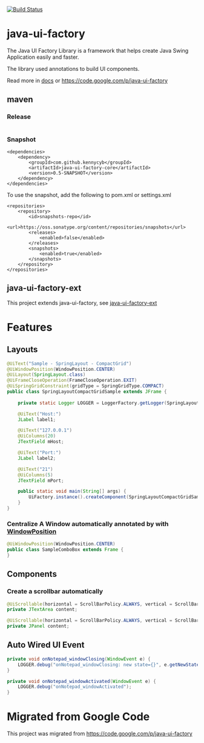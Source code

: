 [![Build Status](https://travis-ci.org/kennycyb/java-ui-factory.svg?branch=master)](https://travis-ci.org/kennycyb/java-ui-factory)

# java-ui-factory

The Java UI Factory Library is a framework that helps create Java Swing Application easily and faster.

The library used annotations to build UI components.

Read more in [docs](docs/) or https://code.google.com/p/java-ui-factory

## maven

### Release
```

```

### Snapshot

```
<dependencies>
	<dependency>
		<groupId>com.github.kennycyb</groupId>
		<artifactId>java-ui-factory-core</artifactId>
		<version>0.5-SNAPSHOT</version>
	</dependency>
</dependencies>
```

To use the snapshot, add the following to pom.xml or settings.xml
```
<repositories>
    <repository>
        <id>snapshots-repo</id>
        <url>https://oss.sonatype.org/content/repositories/snapshots</url>
        <releases>
            <enabled>false</enabled>
        </releases>
        <snapshots>
            <enabled>true</enabled>
        </snapshots>
    </repository>
</repositories>
```

## java-ui-factory-ext

This project extends java-ui-factory, see [java-ui-factory-ext](https://github.com/kennycyb/java-ui-factory-ext)

# Features

## Layouts

```java
@UiText("Sample - SpringLayout - CompactGrid")
@UiWindowPosition(WindowPosition.CENTER)
@UiLayout(SpringLayout.class)
@UiFrameCloseOperation(FrameCloseOperation.EXIT)
@UiSpringGridConstraint(gridType = SpringGridType.COMPACT)
public class SpringLayoutCompactGridSample extends JFrame {
                                            
    private static Logger LOGGER = LoggerFactory.getLogger(SpringLayoutCompactGridSample.class);

    @UiText("Host:")
    JLabel label1;

    @UiText("127.0.0.1")
    @UiColumns(20)
    JTextField mHost;

    @UiText("Port:")
    JLabel label2;

    @UiText("21")
    @UiColumns(5)
    JTextField mPort;

    public static void main(String[] args) {
        UiFactory.instance().createComponent(SpringLayoutCompactGridSample.class).setVisible(true);
    }
}
```

### Centralize A Window automatically annotated by with [WindowPosition](docs/layouts/WindowPosition.md)

```java
@UiWindowPosition(WindowPosition.CENTER)
public class SampleComboBox extends Frame {
}
```

## Components

### Create a scrollbar automatically
```java
@UiScrollable(horizontal = ScrollBarPolicy.ALWAYS, vertical = ScrollBarPolicy.ALWAYS)
private JTextArea content;
```

```java
@UiScrollable(horizontal = ScrollBarPolicy.ALWAYS, vertical = ScrollBarPolicy.ALWAYS)
private JPanel content;
```

## Auto Wired UI Event

```java
private void onNotepad_windowClosing(WindowEvent e) {
    LOGGER.debug("onNotepad_windowClosing: new state={}", e.getNewState());
}

private void onNotepad_windowActivated(WindowEvent e) {
    LOGGER.debug("onNotepad_windowActivated");
}
```

# Migrated from Google Code

This project was migrated from https://code.google.com/p/java-ui-factory
